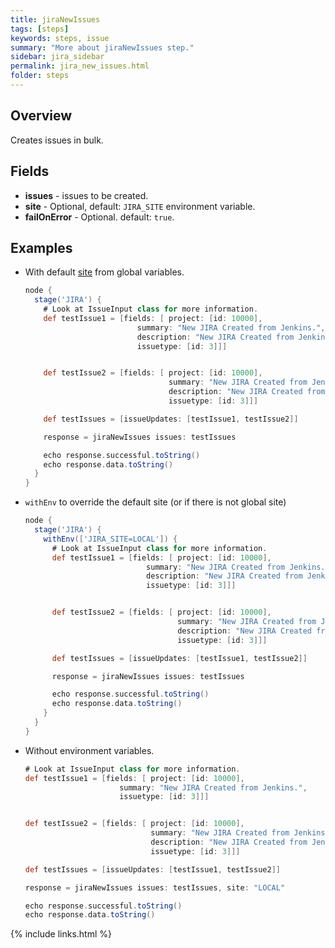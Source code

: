 ```yaml
---
title: jiraNewIssues
tags: [steps]
keywords: steps, issue
summary: "More about jiraNewIssues step."
sidebar: jira_sidebar
permalink: jira_new_issues.html
folder: steps
---
```


## Overview

Creates issues in bulk.

## Fields

* **issues** - issues to be created.
* **site** - Optional, default: `JIRA_SITE` environment variable.
* **failOnError** - Optional. default: `true`.

## Examples

* With default [site](config#environment-variables) from global variables.

  ```groovy
  node {
    stage('JIRA') {
      # Look at IssueInput class for more information.
      def testIssue1 = [fields: [ project: [id: 10000],
                           summary: "New JIRA Created from Jenkins.",
                           description: "New JIRA Created from Jenkins.",
                           issuetype: [id: 3]]]


      def testIssue2 = [fields: [ project: [id: 10000],
                                  summary: "New JIRA Created from Jenkins.",
                                  description: "New JIRA Created from Jenkins.",
                                  issuetype: [id: 3]]]

      def testIssues = [issueUpdates: [testIssue1, testIssue2]]

      response = jiraNewIssues issues: testIssues

      echo response.successful.toString()
      echo response.data.toString()
    }
  }
  ```
* `withEnv` to override the default site (or if there is not global site)

  ```groovy
  node {
    stage('JIRA') {
      withEnv(['JIRA_SITE=LOCAL']) {
        # Look at IssueInput class for more information.
        def testIssue1 = [fields: [ project: [id: 10000],
                             summary: "New JIRA Created from Jenkins.",
                             description: "New JIRA Created from Jenkins.",
                             issuetype: [id: 3]]]


        def testIssue2 = [fields: [ project: [id: 10000],
                                    summary: "New JIRA Created from Jenkins.",
                                    description: "New JIRA Created from Jenkins.",
                                    issuetype: [id: 3]]]

        def testIssues = [issueUpdates: [testIssue1, testIssue2]]

        response = jiraNewIssues issues: testIssues

        echo response.successful.toString()
        echo response.data.toString()
      }
    }
  }
  ```
* Without environment variables.

  ```groovy
  # Look at IssueInput class for more information.
  def testIssue1 = [fields: [ project: [id: 10000],
                       summary: "New JIRA Created from Jenkins.",
                       issuetype: [id: 3]]]


  def testIssue2 = [fields: [ project: [id: 10000],
                              summary: "New JIRA Created from Jenkins.",
                              description: "New JIRA Created from Jenkins.",
                              issuetype: [id: 3]]]

  def testIssues = [issueUpdates: [testIssue1, testIssue2]]

  response = jiraNewIssues issues: testIssues, site: "LOCAL"

  echo response.successful.toString()
  echo response.data.toString()
  ```

{% include links.html %}

